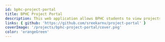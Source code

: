 ```yaml
---
id: bphc-project-portal
title: BPHC Project Portal
description: This web application allows BPHC students to view projects previous projects (offered in previous semesters) and upcoming projects that they register can work on.
links: { github: 'https://github.com/sreekarnv/project-portal' }
coverImage: '/projects/bphc-project-portal/cover.png'
color: 'orangeGreen'
---
```

